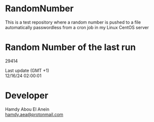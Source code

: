 # RandomNumber    
This is a test repository where a random number is pushed to a file automatically passwordless from a cron job in my Linux CentOS server    
# Random Number of the last run   
29414
      
Last update (GMT +1)    
12/16/24 02:00:01
# Developer    
Hamdy Abou El Anein   
hamdy.aea@protonmail.com
